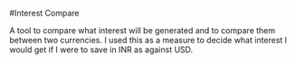 #Interest Compare

A tool to compare what interest will be generated and to compare them between two currencies.
I used this as a measure to decide what interest I would get if I were to save in INR as against USD. 